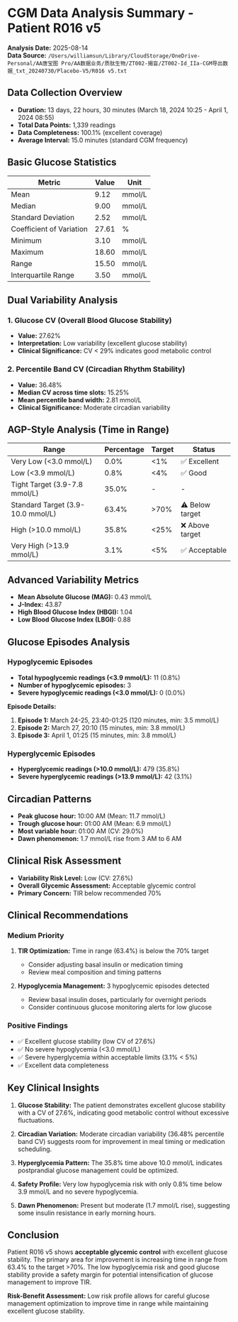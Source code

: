 # CGM Data Analysis Summary - Patient R016 v5

**Analysis Date:** 2025-08-14  
**Data Source:** `/Users/williamsun/Library/CloudStorage/OneDrive-Personal/AA唐宝图 Pro/AA数据业务/质肽生物/ZT002-揭盲/ZT002-Id_IIa-CGM导出数据_txt_20240730/Placebo-V5/R016 v5.txt`

## Data Collection Overview
- **Duration:** 13 days, 22 hours, 30 minutes (March 18, 2024 10:25 - April 1, 2024 08:55)
- **Total Data Points:** 1,339 readings
- **Data Completeness:** 100.1% (excellent coverage)
- **Average Interval:** 15.0 minutes (standard CGM frequency)

## Basic Glucose Statistics
| Metric | Value | Unit |
|--------|--------|------|
| Mean | 9.12 | mmol/L |
| Median | 9.00 | mmol/L |
| Standard Deviation | 2.52 | mmol/L |
| Coefficient of Variation | 27.61 | % |
| Minimum | 3.10 | mmol/L |
| Maximum | 18.60 | mmol/L |
| Range | 15.50 | mmol/L |
| Interquartile Range | 3.50 | mmol/L |

## Dual Variability Analysis

### 1. Glucose CV (Overall Blood Glucose Stability)
- **Value:** 27.62%
- **Interpretation:** Low variability (excellent glucose stability)
- **Clinical Significance:** CV < 29% indicates good metabolic control

### 2. Percentile Band CV (Circadian Rhythm Stability) 
- **Value:** 36.48%
- **Median CV across time slots:** 15.25%
- **Mean percentile band width:** 2.81 mmol/L
- **Clinical Significance:** Moderate circadian variability

## AGP-Style Analysis (Time in Range)
| Range | Percentage | Target | Status |
|-------|------------|---------|---------|
| Very Low (<3.0 mmol/L) | 0.0% | <1% | ✅ Excellent |
| Low (<3.9 mmol/L) | 0.8% | <4% | ✅ Good |
| Tight Target (3.9-7.8 mmol/L) | 35.0% | - | - |
| Standard Target (3.9-10.0 mmol/L) | 63.4% | >70% | ⚠️ Below target |
| High (>10.0 mmol/L) | 35.8% | <25% | ❌ Above target |
| Very High (>13.9 mmol/L) | 3.1% | <5% | ✅ Acceptable |

## Advanced Variability Metrics
- **Mean Absolute Glucose (MAG):** 0.43 mmol/L
- **J-Index:** 43.87
- **High Blood Glucose Index (HBGI):** 1.04
- **Low Blood Glucose Index (LBGI):** 0.88

## Glucose Episodes Analysis

### Hypoglycemic Episodes
- **Total hypoglycemic readings (<3.9 mmol/L):** 11 (0.8%)
- **Number of hypoglycemic episodes:** 3
- **Severe hypoglycemic readings (<3.0 mmol/L):** 0 (0.0%)

**Episode Details:**
1. **Episode 1:** March 24-25, 23:40-01:25 (120 minutes, min: 3.5 mmol/L)
2. **Episode 2:** March 27, 20:10 (15 minutes, min: 3.8 mmol/L)  
3. **Episode 3:** April 1, 01:25 (15 minutes, min: 3.8 mmol/L)

### Hyperglycemic Episodes
- **Hyperglycemic readings (>10.0 mmol/L):** 479 (35.8%)
- **Severe hyperglycemic readings (>13.9 mmol/L):** 42 (3.1%)

## Circadian Patterns
- **Peak glucose hour:** 10:00 AM (Mean: 11.7 mmol/L)
- **Trough glucose hour:** 01:00 AM (Mean: 6.9 mmol/L)
- **Most variable hour:** 01:00 AM (CV: 29.0%)
- **Dawn phenomenon:** 1.7 mmol/L rise from 3 AM to 6 AM

## Clinical Risk Assessment
- **Variability Risk Level:** Low (CV: 27.6%)
- **Overall Glycemic Assessment:** Acceptable glycemic control
- **Primary Concern:** TIR below recommended 70%

## Clinical Recommendations

### Medium Priority
1. **TIR Optimization:** Time in range (63.4%) is below the 70% target
   - Consider adjusting basal insulin or medication timing
   - Review meal composition and timing patterns

2. **Hypoglycemia Management:** 3 hypoglycemic episodes detected
   - Review basal insulin doses, particularly for overnight periods
   - Consider continuous glucose monitoring alerts for low glucose

### Positive Findings
- ✅ Excellent glucose stability (low CV of 27.6%)
- ✅ No severe hypoglycemia (<3.0 mmol/L)
- ✅ Severe hyperglycemia within acceptable limits (3.1% < 5%)
- ✅ Excellent data completeness

## Key Clinical Insights

1. **Glucose Stability:** The patient demonstrates excellent glucose stability with a CV of 27.6%, indicating good metabolic control without excessive fluctuations.

2. **Circadian Variation:** Moderate circadian variability (36.48% percentile band CV) suggests room for improvement in meal timing or medication scheduling.

3. **Hyperglycemia Pattern:** The 35.8% time above 10.0 mmol/L indicates postprandial glucose management could be optimized.

4. **Safety Profile:** Very low hypoglycemia risk with only 0.8% time below 3.9 mmol/L and no severe hypoglycemia.

5. **Dawn Phenomenon:** Present but moderate (1.7 mmol/L rise), suggesting some insulin resistance in early morning hours.

## Conclusion

Patient R016 v5 shows **acceptable glycemic control** with excellent glucose stability. The primary area for improvement is increasing time in range from 63.4% to the target >70%. The low hypoglycemia risk and good glucose stability provide a safety margin for potential intensification of glucose management to improve TIR.

**Risk-Benefit Assessment:** Low risk profile allows for careful glucose management optimization to improve time in range while maintaining excellent glucose stability.